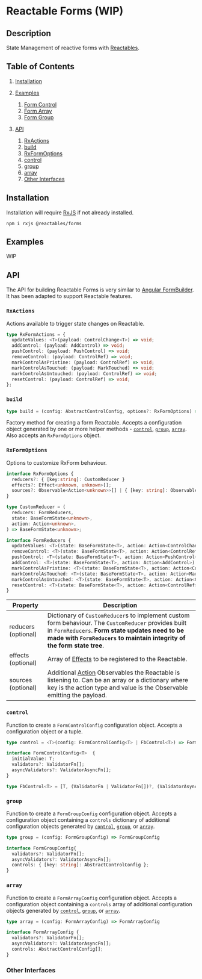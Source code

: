 # Reactable Forms (WIP)

## Description

State Management of reactive forms with [Reactables](https://github.com/reactables/reactables/tree/main/packages/core).

## Table of Contents

1. [Installation](#installation)
1. [Examples](#examples)
    1. [Form Control](#form-control)
    1. [Form Array](#form-array)
    1. [Form Group](#form-group)

1. [API](#api)
    1. [RxActions](#api-actions)
    1. [build](#api-build)
    1. [RxFormOptions](#api-form-options)
    1. [control](#api-control)
    1. [group](#api-group)
    1. [array](#api-array)
    1. [Other Interfaces](#interfaces)


## Installation <a name="installation"></a>

Installation will require [RxJS](https://rxjs.dev/) if not already installed.

`npm i rxjs @reactables/forms`

## Examples <a name="examples"></a>

WIP

## API <a name="api"></a>

The API for building Reactable Forms is very similar to [Angular FormBuilder](https://angular.io/api/forms/FormBuilder). It has been adapted to support Reactable features.

### `RxActions` <a name="api-actions"></a>

Actions available to trigger state changes on Reactable.

```typescript
type RxFormActions = {
  updateValues: <T>(payload: ControlChange<T>) => void;
  addControl: (payload: AddControl) => void;
  pushControl: (payload: PushControl) => void;
  removeControl: (payload: ControlRef) => void;
  markControlAsPristine: (payload: ControlRef) => void;
  markControlAsTouched: (payload: MarkTouched) => void;
  markControlAsUntouched: (payload: ControlRef) => void;
  resetControl: (payload: ControlRef) => void;
};
```

### `build` <a name="api-build"></a>

```typescript
type build = (config: AbstractControlConfig, options?: RxFormOptions) => Reactable<Form<unknown>, RxFormActions>
```

Factory method for creating a form Reactable. Accepts a configuration object generated by one or more helper methods - [`control`](#api-control), [`group`](#api-group), [`array`](#api-array). Also accepts an `RxFormOptions` object.


### `RxFormOptions` <a name="api-form-options"></a>

Options to customize RxForm behaviour.

```typescript
interface RxFormOptions {
  reducers?: { [key:string]: CustomReducer }
  effects?: Effect<unknown, unknown>[];
  sources?: Observable<Action<unknown>>[] | { [key: string]: Observable<unknown> };
}

type CustomReducer = (
  reducers: FormReducers,
  state: BaseFormState<unknown>,
  action: Action<unknown>,
) => BaseFormState<unknown>;

interface FormReducers {
  updateValues: <T>(state: BaseFormState<T>, action: Action<ControlChange<unknown>>) => BaseFormState<T>;
  removeControl: <T>(state: BaseFormState<T>, action: Action<ControlRef>) => BaseFormState<T>;
  pushControl: <T>(state: BaseFormState<T>, action: Action<PushControl>) => BaseFormState<T>;
  addControl: <T>(state: BaseFormState<T>, action: Action<AddControl>) => BaseFormState<T>;
  markControlAsPristine: <T>(state: BaseFormState<T>, action: Action<ControlRef>) => BaseFormState<T>;
  markControlAsTouched: <T>(state: BaseFormState<T>, action: Action<MarkTouched>) => BaseFormState<T>;
  markControlAsUntouched: <T>(state: BaseFormState<T>, action: Action<ControlRef>) => BaseFormState<T>;
  resetControl: <T>(state: BaseFormState<T>, action: Action<ControlRef>) => BaseFormState<T>;
}
```
| Property | Description |
| -------- | ----------- |
| reducers (optional) | Dictionary of `CustomReducer`s to implement custom form behaviour. The `CustomReducer` provides built in `FormReducers`. **Form state updates need to be made with `FormReducers` to maintain integrity of the form state tree**. |
| effects (optional) | Array of [Effects](https://github.com/reactables/reactables/tree/main/packages/core#api-effect) to be registered to the Reactable. |
| sources (optional) | Additional [Action](https://github.com/reactables/reactables/tree/main/packages/core#action-) Observables the Reactable is listening to. Can be an array or a dictionary where key is the action type and value is the Observable emitting the payload. |

### `control` <a name="api-control"></a>

Function to create a `FormControlConfig` configuration object. Accepts a configuration object or a tuple.
```typescript
type control = <T>(config: FormControlConfig<T> | FbControl<T>) => FormControlConfig<T>

interface FormControlConfig<T>  {
  initialValue: T;
  validators?: ValidatorFn[];
  asyncValidators?: ValidatorAsyncFn[];
}

type FbControl<T> = [T, (ValidatorFn | ValidatorFn[])?, (ValidatorAsyncFn | ValidatorAsyncFn[])?];
```

### `group` <a name="api-group"></a>

Function to create a `FormGroupConfig` configuration object. Accepts a configuration object containing a `controls` dictionary of additional configuration objects generated by [`control`](#api-control), [`group`](#api-group), or [`array`](#api-array).

```typescript
type group = (config: FormGroupConfig) => FormGroupConfig

interface FormGroupConfig{
  validators?: ValidatorFn[];
  asyncValidators?: ValidatorAsyncFn[];
  controls: { [key: string]: AbstractControlConfig };
}
```
### `array` <a name="api-array"></a>

Function to create a `FormArrayConfig` configuration object. Accepts a configuration object containing a `controls` array of additional configuration objects generated by [`control`](#api-control), [`group`](#api-group), or [`array`](#api-array).

```typescript
type array = (config: FormArrayConfig) => FormArrayConfig

interface FormArrayConfig {
  validators?: ValidatorFn[];
  asyncValidators?: ValidatorAsyncFn[];
  controls: AbstractControlConfig[];
}
```

### Other Interfaces <a name="interfaces"></a>